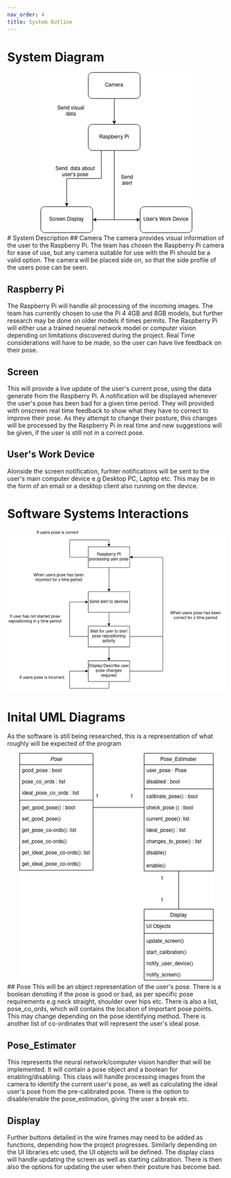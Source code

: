 ```yaml
---
nav_order: 4
title: System Outline 
---
```


# System Diagram
<div align = "center">
<img src="images/system_diagram.png" alt="Image of System Diagram">
</div>
# System Description
## Camera
The camera provides visual information of the user to the Raspberry Pi. The team has chosen the Raspberry Pi camera for ease of use, but any camera suitable for use with the Pi should be a valid option. The camera will be placed side on, so that the side profile of the users pose can be seen. 

## Raspberry Pi
The Raspberry Pi will handle all processing of the incoming images. The team has currently chosen to use the Pi 4 4GB and 8GB models, but further research may be done on older models if times permits. The Raspberry Pi will either use a trained neueral network model or computer vision depending on limitations discovered during the project. Real Time considerations will have to be made, so the user can have live feedback on their pose.

## Screen
This will provide a live update of the user's current pose, using the data generate from the Raspberry Pi. A notification will be displayed whenever the user's pose has been bad for a given time period. They will provided with onscreen real time feedback to show what they have to correct to improve their pose. As they attempt to change their posture, this changes will be processed by the Raspberry Pi in real time and new suggestions will be given, if the user is still not in a correct pose.

## User's Work Device
Alonside the screen notification, furhter notifications will be sent to the user's main computer device e.g Desktop PC, Laptop etc. This may be in the form of an email or a desktop client also running on the device. 

# Software Systems Interactions
<div align = "center">
<img src="images/software_flow.png" alt="Image of System Flow Diagram">
</div>

# Inital UML Diagrams
As the software is still being researched, this is a representation of what roughly will be expected of the program

<div align = "center">
<img src="images/UML_diagram.png" alt="Image of System UML Diagram">
</div>
## Pose
This will be an object representation of the user's pose. There is a boolean denoting if the pose is good or bad, as per specific pose requirements e.g neck straight, shoulder over hips etc. There is also a list, pose_co_ords, which will contains the location of important pose points. This may change depending on the pose identifying method. There is another list of co-ordinates that will represent the user's ideal pose.

## Pose_Estimater
This represents the neural network/computer vision handler that will be implemented. It will contain a pose object and a boolean for enabling/disabling. This class will handle processing images from the camera to identify the current user's pose, as well as calculating the ideal user's pose from the pre-calibrated pose. There is the option to disable/enable the pose_estimation, giving the user a break etc.  

## Display
Further buttons detailed in the wire frames may need to be added as functions, depending how the project progresses. Similarly depending on the UI libraries etc used, the UI objects will be defined. The display class will handle updating the screen as well as starting calibration. There is then also the options for updating the user when their posture has become bad.  
